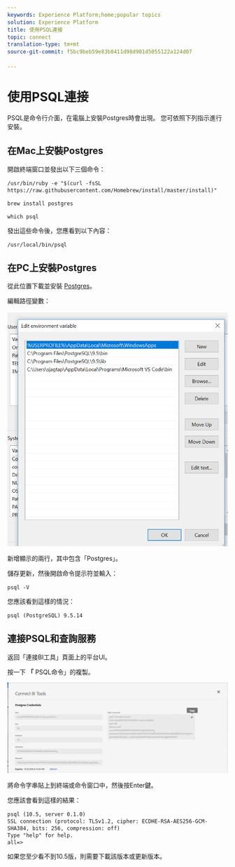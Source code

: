 ```yaml
---
keywords: Experience Platform;home;popular topics
solution: Experience Platform
title: 使用PSQL連接
topic: connect
translation-type: tm+mt
source-git-commit: f5bc9beb59e83b0411d98d901d5055122a124d07

---
```



# 使用PSQL連接

PSQL是命令行介面，在電腦上安裝Postgres時會出現。 您可依照下列指示進行安裝。

## 在Mac上安裝Postgres

開啟終端窗口並發出以下三個命令：

```shell
/usr/bin/ruby -e "$(curl -fsSL https://raw.githubusercontent.com/Homebrew/install/master/install)"
```

```shell
brew install postgres
```

```shell
which psql
```

發出這些命令後，您應看到以下內容：

```shell
/usr/local/bin/psql
```

## 在PC上安裝Postgres

從此位置下載並安裝 [Postgres](https://www.postgresql.org/download/windows/)。

編輯路徑變數：

![影像](../images/clients/psql/path.png)

新增顯示的兩行，其中包含「Postgres」。

儲存更新，然後開啟命令提示符並輸入：

```shell
psql -V
```

您應該看到這樣的情況：

```shell
psql (PostgreSQL) 9.5.14
```

## 連接PSQL和查詢服務

返回「連接BI工具」頁面上的平台UI。

按一下 **「** PSQL命令」的複製。

![影像](../images/clients/psql/connect-bi.png)

>[!IMPORTANT]:如果您在PC上，請使用文本編輯器刪除命令字串中的分行符，然後複製該字串。

將命令字串貼上到終端或命令窗口中，然後按Enter鍵。

您應該會看到這樣的結果：

```shell
psql (10.5, server 0.1.0)
SSL connection (protocol: TLSv1.2, cipher: ECDHE-RSA-AES256-GCM-SHA384, bits: 256, compression: off)
Type "help" for help.
all=>
```

如果您至少看不到10.5版，則需要下載該版本或更新版本。